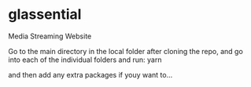 # glassential
Media Streaming Website


Go to the main directory in the local folder after cloning the repo, and go into each of the individual folders and run:
yarn

and then add any extra packages if youy want to...
